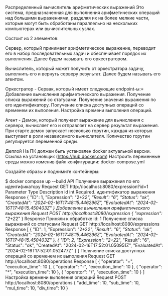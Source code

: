 Распределенный вычислитель арифметических выражений
Это система, предназначенная для выполнения арифметических операций над большими выражениями, разделяя их на более мелкие части, которые могут быть обработаны параллельно на нескольких компьютерах или вычислительных узлах.

Состоит из 2 элементов:

Сервер, который принимает арифметическое выражение, переводит его в набор последовательных задач и обеспечивает порядок их выполнения. Далее будем называть его оркестратором.

Вычислитель, который может получить от оркестратора задачу, выполнить его и вернуть серверу результат. Далее будем называть его агентом.

Оркестратор - Сервак, который имеет следующие endpoint-ы:=
Добавление вычисления арифметического выражения.
Получение списка выражений со статусами.
Получение значения выражения по его идентификатору.
Получение списка доступных операций со временем их выполения.
Настройка времени выполения операций.

Агент - Демон, который получает выражение для вычисления с сервера, вычисляет его и отправляет на сервер результат выражения. При старте демон запускает несколько горутин, каждая из которых выступает в роли независимого вычислителя. Количество горутин регулируется переменной среды.

Деплой
На ПК должен быть установлен docker актуальной версии. Ссылка на установщик (https://hub.docker.com)
Настроить переменные среды можно изменив файл конфигурации:
docker-compose.yml

Создайте образы и поднимите контейнеры:

$ docker compose up --build
API
Получение выражения по его идентификатору
Request
GET http://localhost:8080/expression?id=1
Parameter	Type	Description
id	int	Required. идентификатор выражения
Response
{
    "ID": 1,
    "Expression": "2+2*2",
    "Result": "6",
    "Status": "ok",
    "CreatedAt": "2024-02-16T17:48:15.446296Z",
    "EvaluatedAt": "2024-02-16T17:48:15.450403Z"
}
Добавление вычисления арифметического выражения
Request
POST http://localhost:8080/expression
{
    "expression": "2+2*2"
}
Response
Приняли к обработке
id: 1
Получение списка выражений со статусами
Request
GET http://localhost:8080/expressions
Response
[
    {
        "ID": 1,
        "Expression": "2+2*2",
        "Result": "6",
        "Status": "ok",
        "CreatedAt": "2024-02-16T17:48:15.446296Z",
        "EvaluatedAt": "2024-02-16T17:48:15.450403Z"
    },
    {
        "ID": 2,
        "Expression": "2+2*2",
        "Result": "6",
        "Status": "ok",
        "CreatedAt": "2024-02-16T17:52:01.050951Z",
        "EvaluatedAt": "2024-02-16T17:52:01.052477Z"
    }
]
Получение списка доступных операций со временем их выполения
Request
GET http://localhost:8080/operations
Response
[
    {
        "operator": "+",
        "execution_time": 10
    },
    {
        "operator": "-",
        "execution_time": 10
    },
    {
        "operator": "*",
        "execution_time": 10
    },
    {
        "operator": "/",
        "execution_time": 10
    }
]
Настройка времени выполения операций
Request
POST http://localhost:8080/operations
{
    "add_time": 10,
    "sub_time": 10,
    "mul_time": 10,
    "div_time": 10
}
